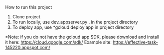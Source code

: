 How to run this project
1. Clone project
2. To run locally, use dev_appserver.py . in the project directory
3. To deploy app, use *gcloud deploy app in project directory

*Note: if you do not have the gcloud app SDK, please download and install it here: https://cloud.google.com/sdk/ 
Example site: https://effective-task-145220.appspot.com/
